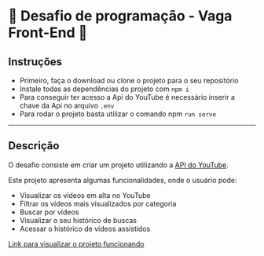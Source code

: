 # 🏁 Desafio de programação - Vaga Front-End 🏁

## Instruções

- Primeiro, faça o download ou clone o projeto para o seu repositório
- Instale todas as dependências do projeto com ```npm i```
- Para conseguir ter acesso a Api do YouTube é necessário inserir a chave da Api no arquivo ```.env```
- Para rodar o projeto basta utilizar o comando npm ```run serve```

****

## Descrição

O desafio consiste em criar um projeto utilizando a [API do YouTube](https://developers.google.com/youtube/v3). 

Este projeto apresenta algumas funcionalidades, onde o usuário pode:

- Visualizar os vídeos em alta no YouTube
- Filtrar os vídeos mais visualizados por categoria
- Buscar por vídeos
- Visualizar o seu histórico de buscas
- Acessar o histórico de vídeos assistidos


[Link para visualizar o projeto funcionando](https://desafio-frontend-arthur-stofeles.000webhostapp.com/)
